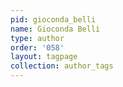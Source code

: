 ```yaml
---
pid: gioconda_belli
name: Gioconda Belli
type: author
order: '058'
layout: tagpage
collection: author_tags
---
```

